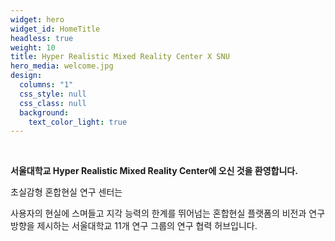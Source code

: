 ```yaml
---
widget: hero
widget_id: HomeTitle
headless: true
weight: 10
title: Hyper Realistic Mixed Reality Center X SNU
hero_media: welcome.jpg
design:
  columns: "1"
  css_style: null
  css_class: null
  background:
    text_color_light: true
---
```

<br>

**서울대학교 Hyper Realistic Mixed Reality Center에 오신 것을 환영합니다.** 

초실감형 혼합현실 연구 센터는 

사용자의 현실에 스며들고
지각 능력의 한계를 뛰어넘는
혼합현실 플랫폼의 비전과 연구 방향을 제시하는 
서울대학교 11개 연구 그룹의 연구 협력 허브입니다.